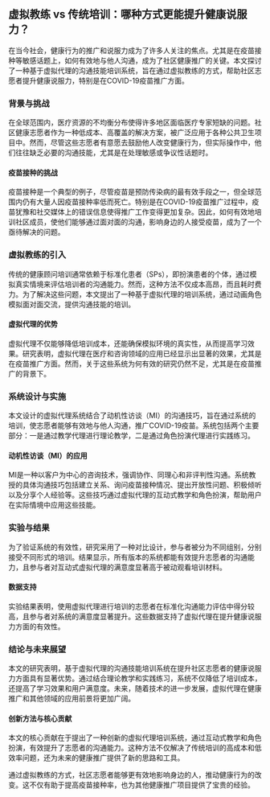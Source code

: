 ## 虚拟教练 vs 传统培训：哪种方式更能提升健康说服力？

在当今社会，健康行为的推广和说服力成为了许多人关注的焦点。尤其是在疫苗接种等敏感话题上，如何有效地与他人沟通，成为了社区健康推广的关键。本文探讨了一种基于虚拟代理的沟通技能培训系统，旨在通过虚拟教练的方式，帮助社区志愿者提升健康说服力，特别是在COVID-19疫苗推广方面。

### 背景与挑战

在全球范围内，医疗资源的不均衡分布使得许多地区面临医疗专家短缺的问题。社区健康志愿者作为一种低成本、高覆盖的解决方案，被广泛应用于各种公共卫生项目中。然而，尽管这些志愿者有意愿去鼓励他人改变健康行为，但实际操作中，他们往往缺乏必要的沟通技能，尤其是在处理敏感或争议性话题时。

#### 疫苗接种的挑战

疫苗接种是一个典型的例子，尽管疫苗是预防传染病的最有效手段之一，但全球范围内仍有大量人因疫苗接种率低而死亡。特别是在COVID-19疫苗推广过程中，疫苗犹豫和社交媒体上的错误信息使得推广工作变得更加复杂。因此，如何有效地培训社区成员，使他们能够通过面对面的沟通，影响身边的人接受疫苗，成为了一个亟待解决的问题。

### 虚拟教练的引入

传统的健康顾问培训通常依赖于标准化患者（SPs），即扮演患者的个体，通过模拟真实情境来评估培训者的沟通能力。然而，这种方法不仅成本高昂，而且耗时费力。为了解决这些问题，本文提出了一种基于虚拟代理的培训系统，通过动画角色模拟面对面交流，提供沟通技能的培训。

#### 虚拟代理的优势

虚拟代理不仅能够降低培训成本，还能确保模拟环境的真实性，从而提高学习效果。研究表明，虚拟代理在医疗和咨询领域的应用已经显示出显著的效果，尤其是在疫苗推广方面。然而，关于这些系统为何有效的研究仍然不足，尤其是在疫苗推广的背景下。

### 系统设计与实施

本文设计的虚拟代理系统结合了动机性访谈（MI）的沟通技巧，旨在通过系统的培训，使志愿者能够有效地与他人沟通，推广COVID-19疫苗。系统包括两个主要部分：一是通过教学代理进行理论教学，二是通过角色扮演代理进行实践练习。

#### 动机性访谈（MI）的应用

MI是一种以客户为中心的咨询技术，强调协作、同理心和非评判性沟通。系统教授的具体沟通技巧包括建立关系、询问疫苗接种情况、提出开放性问题、积极倾听以及分享个人经验等。这些技巧通过虚拟代理的互动式教学和角色扮演，帮助用户在实际情境中应用这些技能。

### 实验与结果

为了验证系统的有效性，研究采用了一种对比设计，参与者被分为不同组别，分别接受不同形式的培训。结果显示，所有版本的系统都能有效提升志愿者的沟通能力，且参与者对互动式虚拟代理的满意度显著高于被动观看培训材料。

#### 数据支持

实验结果表明，使用虚拟代理进行培训的志愿者在标准化沟通能力评估中得分较高，且参与者对系统的满意度显著提升。这些数据支持了虚拟代理在提升健康说服力方面的有效性。

### 结论与未来展望

本文的研究表明，基于虚拟代理的沟通技能培训系统在提升社区志愿者的健康说服力方面具有显著优势。通过结合理论教学和实践练习，系统不仅降低了培训成本，还提高了学习效果和用户满意度。未来，随着技术的进一步发展，虚拟代理在健康推广和其他领域的应用前景将更加广阔。

#### 创新方法与核心贡献

本文的核心贡献在于提出了一种创新的虚拟代理培训系统，通过互动式教学和角色扮演，有效提升了志愿者的沟通能力。这种方法不仅解决了传统培训的高成本和低效率问题，还为未来的健康推广提供了新的思路和工具。

通过虚拟教练的方式，社区志愿者能够更有效地影响身边的人，推动健康行为的改变。这不仅有助于提高疫苗接种率，也为其他健康推广项目提供了宝贵的经验。
